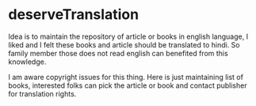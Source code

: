 # deserveTranslation

Idea is to maintain the repository of article or books in english language, I liked and I felt these books and article should be translated to hindi. So family member those does not read english can benefited from this knowledge.

I am aware copyright issues for this thing. Here is just maintaining list of books, interested folks can pick the article or book and contact publisher for translation rights.
